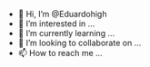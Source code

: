 - 👋 Hi, I’m @Eduardohigh
- 👀 I’m interested in ...
- 🌱 I’m currently learning ...
- 💞️ I’m looking to collaborate on ...
- 📫 How to reach me ...

<!---
Eduardohigh/Eduardohigh is a ✨ special ✨ repository because its `README.md` (this file) appears on your GitHub profile.
You can click the Preview link to take a look at your changes.
--->
